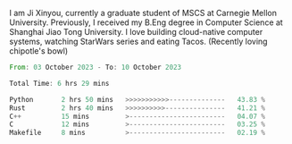 I am Ji Xinyou, currently a graduate student of MSCS at Carnegie Mellon University. Previously, I received my B.Eng degree in Computer Science at Shanghai Jiao Tong University.
I love building cloud-native computer systems, watching StarWars series and eating Tacos. (Recently loving chipotle's bowl)

<!--START_SECTION:waka-->

```rust
From: 03 October 2023 - To: 10 October 2023

Total Time: 6 hrs 29 mins

Python       2 hrs 50 mins   >>>>>>>>>>>--------------   43.83 %
Rust         2 hrs 40 mins   >>>>>>>>>>---------------   41.21 %
C++          15 mins         >------------------------   04.07 %
C            12 mins         >------------------------   03.25 %
Makefile     8 mins          >------------------------   02.19 %
```

<!--END_SECTION:waka-->
